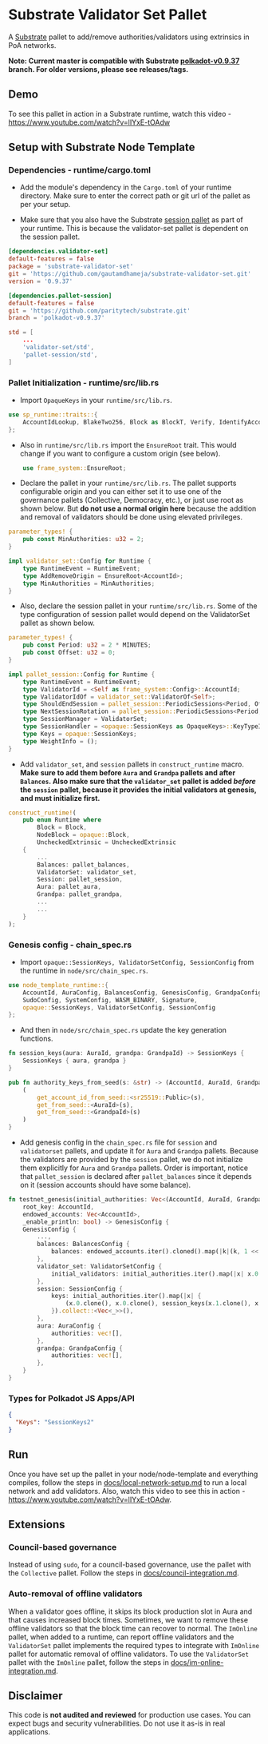 # Substrate Validator Set Pallet

A [Substrate](https://github.com/paritytech/substrate/) pallet to add/remove authorities/validators using extrinsics in PoA networks.

**Note: Current master is compatible with Substrate [polkadot-v0.9.37](https://github.com/paritytech/substrate/tree/polkadot-v0.9.37) branch. For older versions, please see releases/tags.**

## Demo

To see this pallet in action in a Substrate runtime, watch this video - https://www.youtube.com/watch?v=lIYxE-tOAdw

## Setup with Substrate Node Template

### Dependencies - runtime/cargo.toml

* Add the module's dependency in the `Cargo.toml` of your runtime directory. Make sure to enter the correct path or git url of the pallet as per your setup.

* Make sure that you also have the Substrate [session pallet](https://github.com/paritytech/substrate/tree/master/frame/session) as part of your runtime. This is because the validator-set pallet is dependent on the session pallet.

```toml
[dependencies.validator-set]
default-features = false
package = 'substrate-validator-set'
git = 'https://github.com/gautamdhameja/substrate-validator-set.git'
version = '0.9.37'

[dependencies.pallet-session]
default-features = false
git = 'https://github.com/paritytech/substrate.git'
branch = 'polkadot-v0.9.37'
```

```toml
std = [
	...
	'validator-set/std',
	'pallet-session/std',
]
```

### Pallet Initialization - runtime/src/lib.rs

* Import `OpaqueKeys` in your `runtime/src/lib.rs`.

```rust
use sp_runtime::traits::{
	AccountIdLookup, BlakeTwo256, Block as BlockT, Verify, IdentifyAccount, NumberFor, OpaqueKeys,
};
```

* Also in `runtime/src/lib.rs` import the `EnsureRoot` trait. This would change if you want to configure a custom origin (see below).

```rust
	use frame_system::EnsureRoot;
```

* Declare the pallet in your `runtime/src/lib.rs`. The pallet supports configurable origin and you can either set it to use one of the governance pallets (Collective, Democracy, etc.), or just use root as shown below. But **do not use a normal origin here** because the addition and removal of validators should be done using elevated privileges.

```rust
parameter_types! {
	pub const MinAuthorities: u32 = 2;
}

impl validator_set::Config for Runtime {
	type RuntimeEvent = RuntimeEvent;
	type AddRemoveOrigin = EnsureRoot<AccountId>;
	type MinAuthorities = MinAuthorities;
}
```

* Also, declare the session pallet in  your `runtime/src/lib.rs`. Some of the type configuration of session pallet would depend on the ValidatorSet pallet as shown below.

```rust
parameter_types! {
	pub const Period: u32 = 2 * MINUTES;
	pub const Offset: u32 = 0;
}

impl pallet_session::Config for Runtime {
	type RuntimeEvent = RuntimeEvent;
	type ValidatorId = <Self as frame_system::Config>::AccountId;
	type ValidatorIdOf = validator_set::ValidatorOf<Self>;
	type ShouldEndSession = pallet_session::PeriodicSessions<Period, Offset>;
	type NextSessionRotation = pallet_session::PeriodicSessions<Period, Offset>;
	type SessionManager = ValidatorSet;
	type SessionHandler = <opaque::SessionKeys as OpaqueKeys>::KeyTypeIdProviders;
	type Keys = opaque::SessionKeys;
	type WeightInfo = ();
}
```

* Add `validator_set`, and `session` pallets in `construct_runtime` macro. **Make sure to add them before `Aura` and `Grandpa` pallets and after `Balances`. Also make sure that the `validator_set` pallet is added _before_ the `session` pallet, because it provides the initial validators at genesis, and must initialize first.**

```rust
construct_runtime!(
	pub enum Runtime where
		Block = Block,
		NodeBlock = opaque::Block,
		UncheckedExtrinsic = UncheckedExtrinsic
	{
		...
		Balances: pallet_balances,
		ValidatorSet: validator_set,
		Session: pallet_session,
		Aura: pallet_aura,
		Grandpa: pallet_grandpa,
		...
		...
	}
);
```

### Genesis config - chain_spec.rs

* Import `opaque::SessionKeys, ValidatorSetConfig, SessionConfig` from the runtime in `node/src/chain_spec.rs`.
  
```rust
use node_template_runtime::{
	AccountId, AuraConfig, BalancesConfig, GenesisConfig, GrandpaConfig,
	SudoConfig, SystemConfig, WASM_BINARY, Signature, 
	opaque::SessionKeys, ValidatorSetConfig, SessionConfig
};
```

* And then in `node/src/chain_spec.rs` update the key generation functions.

```rust
fn session_keys(aura: AuraId, grandpa: GrandpaId) -> SessionKeys {
	SessionKeys { aura, grandpa }
}

pub fn authority_keys_from_seed(s: &str) -> (AccountId, AuraId, GrandpaId) {
	(
		get_account_id_from_seed::<sr25519::Public>(s),
		get_from_seed::<AuraId>(s),
		get_from_seed::<GrandpaId>(s)
	)
}
```

* Add genesis config in the `chain_spec.rs` file for `session` and `validatorset` pallets, and update it for `Aura` and `Grandpa` pallets. Because the validators are provided by the `session` pallet, we do not initialize them explicitly for `Aura` and `Grandpa` pallets. Order is important, notice that `pallet_session` is declared after `pallet_balances` since it depends on it (session accounts should have some balance).

```rust
fn testnet_genesis(initial_authorities: Vec<(AccountId, AuraId, GrandpaId)>,
	root_key: AccountId,
	endowed_accounts: Vec<AccountId>,
	_enable_println: bool) -> GenesisConfig {
	GenesisConfig {
		...,
		balances: BalancesConfig {
			balances: endowed_accounts.iter().cloned().map(|k|(k, 1 << 60)).collect(),
		},
		validator_set: ValidatorSetConfig {
			initial_validators: initial_authorities.iter().map(|x| x.0.clone()).collect::<Vec<_>>(),
		},
		session: SessionConfig {
			keys: initial_authorities.iter().map(|x| {
				(x.0.clone(), x.0.clone(), session_keys(x.1.clone(), x.2.clone()))
			}).collect::<Vec<_>>(),
		},
		aura: AuraConfig {
			authorities: vec![],
		},
		grandpa: GrandpaConfig {
			authorities: vec![],
		},
	}
}
```

### Types for Polkadot JS Apps/API

```json
{
  "Keys": "SessionKeys2"
}
```

## Run

Once you have set up the pallet in your node/node-template and everything compiles, follow the steps in [docs/local-network-setup.md](./docs/local-network-setup.md) to run a local network and add validators.
Also, watch this video to see this in action - https://www.youtube.com/watch?v=lIYxE-tOAdw.

## Extensions

### Council-based governance

Instead of using `sudo`, for a council-based governance, use the pallet with the `Collective` pallet. Follow the steps in [docs/council-integration.md](./docs/council-integration.md).

### Auto-removal of offline validators

When a validator goes offline, it skips its block production slot in Aura and that causes increased block times. Sometimes, we want to remove these offline validators so that the block time can recover to normal. The `ImOnline` pallet, when added to a runtime, can report offline validators and the `ValidatorSet` pallet implements the required types to integrate with `ImOnline` pallet for automatic removal of offline validators. To use the `ValidatorSet` pallet with the `ImOnline` pallet, follow the steps in [docs/im-online-integration.md](./docs/im-online-integration.md).

## Disclaimer

This code is **not audited and reviewed** for production use cases. You can expect bugs and security vulnerabilities. Do not use it as-is in real applications.
